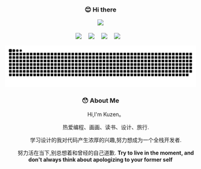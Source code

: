 <div align="center">

### 😊 Hi there 

<div align="center"><a href="https://mp.weixin.qq.com/cgi-bin/home?t=home/index&lang=zh_CN&token=1035653050"> <img src="https://readme-typing-svg.herokuapp.com/?lines=今天也要加油哦!;I'm+Kuzen+Welcome+!&center=true&size=27"> </a> </div>

<br>

  <!-- profile logo 个人资料徽标 -->
  <div>
    <a href="hhttps://twitter.com/kuzen_lu"><img src="https://img.shields.io/badge/Twitter-推特-blue" /></a>&emsp;
    <a href="https://www.youtube.com/channel/UCaS0lReDzbvnDycIbsT7DXA"><img src="https://img.shields.io/badge/YouTube-油管-c32136" /></a>&emsp;
    <a href="https://space.bilibili.com/320648841"><img src="https://img.shields.io/badge/Bilibili-B站-ff69b4" /></a>&emsp;
    <a href="https://www.zhihu.com/people/ni-kun-ou-ba-26"><img src="https://img.shields.io/badge/Zhihu-知乎-blue" /></a>&emsp;
    <!-- visitor statistics logo 访问量统计徽标 -->
  </div>

![snake](https://raw.githubusercontent.com/chumen-Lu/chumen-Lu/output/github-contribution-grid-snake.svg)


### 😯 About Me

<p>&emsp;&emsp;Hi,I'm Kuzen。</p>
<p>&emsp;&emsp;热爱编程、画画、读书、设计、旅行. </p>
<p>&emsp;&emsp;学习设计的我对代码产生浓厚的兴趣,努力想成为一个全栈开发者.</p>
<p>&emsp;&emsp;努力活在当下,别总想着和曾经的自己道歉. <strong>Try to live in the moment, and don't always think about apologizing to your former self </strong> </p>


</td></tr>

<tr><td>

</div>
